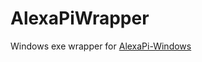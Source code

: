 # AlexaPiWrapper

Windows exe wrapper for [AlexaPi-Windows](https://github.com/alexa-pi/AlexaPi-Windows)
